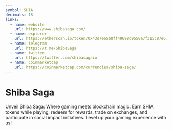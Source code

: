 ```yaml
---
symbol: SHIA
decimals: 18
links:
  - name: website
    url: https://www.shibasaga.com/
  - name: explorer
    url: https://etherscan.io/token/0x43d7e65b8ff49698d9550a7f315c87e67344fb59
  - name: telegram
    url: https://t.me/ShibaSaga
  - name: twitter
    url: https://twitter.com/shibasagaio
  - name: coinmarketcap
    url: https://coinmarketcap.com/currencies/shiba-saga/
---
```


# Shiba Saga

Unveil Shiba Saga: Where gaming meets blockchain magic. Earn SHIA tokens while playing, redeem for rewards, trade on exchanges, and participate in social impact initiatives. Level up your gaming experience with us!
